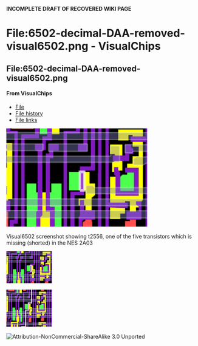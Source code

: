 **INCOMPLETE DRAFT OF RECOVERED WIKI PAGE**

# File:6502-decimal-DAA-removed-visual6502.png - VisualChips


	

	
	


## File:6502-decimal-DAA-removed-visual6502.png


	

		


#### From VisualChips


		

		

		

- [File](#file)
- [File history](#filehistory)
- [File links](#filelinks)

![File:6502-decimal-DAA-removed-visual6502.png](images/7/78/6502-decimal-DAA-removed-visual6502.png)


Visual6502 screenshot showing t2556, one of the five transistors which is missing (shorted) in the NES 2A03



![Thumbnail for version as of 17:37, 9 September 2012](images/thumb/7/78/6502-decimal-DAA-removed-visual6502.png/120px-6502-decimal-DAA-removed-visual6502.png)



![Thumbnail for version as of 11:36, 9 September 2012](images/thumb/archive/7/78/20120909173741%216502-decimal-DAA-removed-visual6502.png/120px-6502-decimal-DAA-removed-visual6502.png)



![Attribution-NonCommercial-ShareAlike 3.0 Unported](http://i.creativecommons.org/l/by-nc-sa/3.0/88x31.png)

